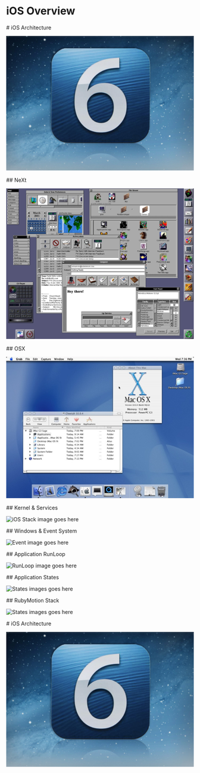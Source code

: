 # iOS Overview

<slide>
# iOS Architecture

![iOS](iOS.jpeg "iOS") 

</slide>

<slide>
## NeXt

![NeXT](NeXT.jpeg "NeXT") 

</slide>

<slide>
## OSX 

![OSX](Cheetah.jpeg "OSX Cheetah") 

</slide>

<slide>
## Kernel & Services

![iOS Stack image goes here](/images/photo.jpeg "iOS Layers") 

</slide>

<slide>
## Windows & Event System

![Event image goes here](/images/photo.jpeg "Event System") 

</slide>

<slide>
## Application RunLoop

![RunLoop image goes here](/images/photo.jpeg "Run loop") 

</slide>

<slide>
## Application States

![States images goes here](/images/photo.jpeg "Application States") 

</slide>

<slide>
## RubyMotion Stack

![States images goes here](/images/photo.jpeg "RubyMotion Stack") 

</slide>

<slide>
# iOS Architecture

![iOS](iOS.jpeg "iOS") 

</slide>
